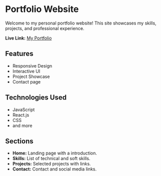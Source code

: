 # Portfolio Website

Welcome to my personal portfolio website! This site showcases my skills, projects, and professional experience.

**Live Link:** [My Portfolio](https://myportfolio-tushar.netlify.app/) 

## Features

- Responsive Design
- Interactive UI
- Project Showcase
- Contact page

## Technologies Used

- JavaScript
- React.js
- CSS
- and more

## Sections

- **Home:** Landing page with a introduction.
- **Skills:** List of technical and soft skills.
- **Projects:** Selected projects with  links.
- **Contact:** Contact and social media links.



